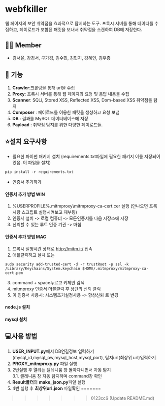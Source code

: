 # webfkiller
웹 페이지의 보안 취약점을 효과적으로 탐지하는 도구. 프록시 서버를 통해 데이터를 수집하고, 페이로드가 포함된 패킷을 보내서 취약점을 스캔하여 DB에 저장한다.

## 👯‍♀️ Member
- 김서율, 강경서, 구가경, 김수민, 김민지, 강혜인, 김우종

## 🎯 기능
1. **Crawler**:크롤링을 통해 url을 수집
2. **Proxy**: 프록시 서버를 통해 웹 페이지의 요청 및 응답 내용을 수집
3. **Scanner**: SQLi, Stored XSS, Reflected XSS, Dom-based XSS 취약점을 탐지
4. **Composer** : 페이로드를 이용한 패킷을 생성하고 요청 보냄
5. **DB** : 결과를 MySQL 데이터베이스에 저장
6. **Payload** : 취약점 탐지를 위한 다양한 페이로드들.

## ⭐설치 요구사항
- 필요한 파이썬 패키지 설치
  (requirements.txt파일에 필요한 패키지 이름 저장되어있음. 이 파일을 설치)
```python
pip install -r requirements.txt
```
- 인증서 추가하기
#### 인증서 추가 방법 WIN
1. %USERPROFILE%\.mitmproxy\mitmproxy-ca-cert.cer 실행 (안나오면 프록시랑 스크립트 실행시켜보고 재부팅)
2. 인증서 설치 -> 로컬 컴퓨터 -> 모든인증서를 다음 저장소에 저장
3. 신뢰할 수 있는 루트 인증 기관 -> 마침

#### 인증서 추가 방법 MAC
1. 프록시 실행시킨 상태로  http://mitm.it/ 접속
2. 애플클릭하고 설치 또는
```
sudo security add-trusted-cert -d -r trustRoot -p ssl -k /Library/Keychains/System.keychain $HOME/.mitmproxy/mitmproxy-ca-cert.pem
```
3. command + space누르고 키체인 검색
4. mitmproxy 인증서 더블클릭 후 상단의 신뢰 클릭
5. 이 인증서 사용시: 시스템초기설정사용 -> 항상신뢰 로 변경

#### node.js 설치

#### mysql 설치


## 💻사용 방법
1. **USER_INPUT.py**에서 DB연결정보 입력하기(mysql_id,mysql_pw,mysql_host,mysql_port),
   탐지url(최상위 url)입력하기
2. **PROXY_mitmproxy.py** 파일 실행
3. 2번실행 후 열리는 셀레니움 창 돌아다니면서 자동 탐지<br/>
3.1. 셀레니움 창 자동 탐지하며 command창 확인
5. **Result폴더**의 **make_json.py**파일 실행
6. 4번 실행 후 **최상위url.json** 파일확인
=======




>>>>>>> 0123cc6 (Update README.md)
